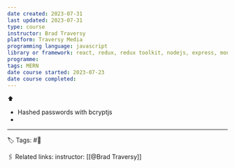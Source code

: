 ```yaml
---
date created: 2023-07-31
last updated: 2023-07-31
type: course
instructor: Brad Traversy
platform: Traversy Media
programming language: javascript
library or framework: react, redux, redux toolkit, nodejs, express, mongodb, mongoose
programme:
tags: MERN
date course started: 2023-07-23
date course completed:
---
```

⬆ 


- Hashed passwords with bcryptjs
- 
---
🏷 Tags: #🌱

🖇 Related links:
instructor: [[@Brad Traversy]]